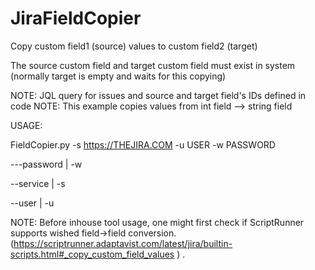 # JiraFieldCopier

Copy custom field1 (source) values to custom field2 (target)

The source custom field and target custom field must exist in system (normally target is empty and waits for this copying)

NOTE: JQL query for issues and source and target field's IDs defined in code
NOTE: This example copies values from int field --> string field


USAGE:

FieldCopier.py -s https://THEJIRA.COM -u USER -w PASSWORD


   ---password | -w <JIRA password>
  
   --service   | -s <JIRA service>
    
   --user   | -u <JIRA user>


NOTE: Before inhouse tool usage, one might first check if ScriptRunner supports wished field->field conversion.  (https://scriptrunner.adaptavist.com/latest/jira/builtin-scripts.html#_copy_custom_field_values ) . 
